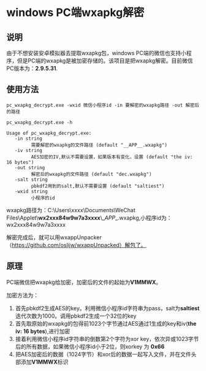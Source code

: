 ﻿# windows PC端wxapkg解密

## 说明
由于不想安装安卓模拟器去提取wxapkg包，windows PC端的微信也支持小程序，但是PC端的wxapkg是被加密存储的。该项目是把wxapkg解密。目前微信PC版本为：**2.9.5.31**.
## 使用方法
`pc_wxapkg_decrypt.exe -wxid 微信小程序id -in 要解密的wxapkg路径 -out 解密后的路径`

```
pc_wxapkg_decrypt.exe -h

Usage of pc_wxapkg_decrypt.exe:
   -in string
         需要解密的wxapkg的文件路径 (default "__APP__.wxapkg")
   -iv string
         AES加密的IV,默认不需要设置，如果版本有变化，设置 (default "the iv: 16 bytes")
   -out string
         解密后的wxapkg的文件路径 (default "dec.wxapkg")
   -salt string
         pbkdf2用到的salt,默认不需要设置 (default "saltiest")
   -wxid string
         小程序的id
```

wxapkg路径为：C:\Users\xxxx\Documents\WeChat Files\Applet\\**wx2xxx84w9w7a3xxxx**\\\__APP__.wxapkg,小程序id为：wx2xxx84w9w7a3xxxx

解密完成后，就可以用wxappUnpacker（https://github.com/oslijw/wxappUnpacked）解包了。
## 原理
PC端微信把wxapkg给加密，加密后的文件的起始为**V1MMWX**。

加密方法为：
1. 首先pbkdf2生成AES的key。利用微信小程序id字符串为pass，salt为**saltiest** 迭代次数为1000。调用pbkdf2生成一个32位的key
2. 首先取原始的wxapkg的包得前1023个字节通过AES通过1生成的key和iv(**the iv: 16 bytes**),进行加密
3. 接着利用微信小程序id字符串的倒数第2个字符为xor key，依次异或1023字节后的所有数据，如果微信小程序id小于2位，则xorkey 为 **0x66**
4. 把AES加密后的数据（1024字节）和xor后的数据一起写入文件，并在文件头部添加**V1MMWX**标识

